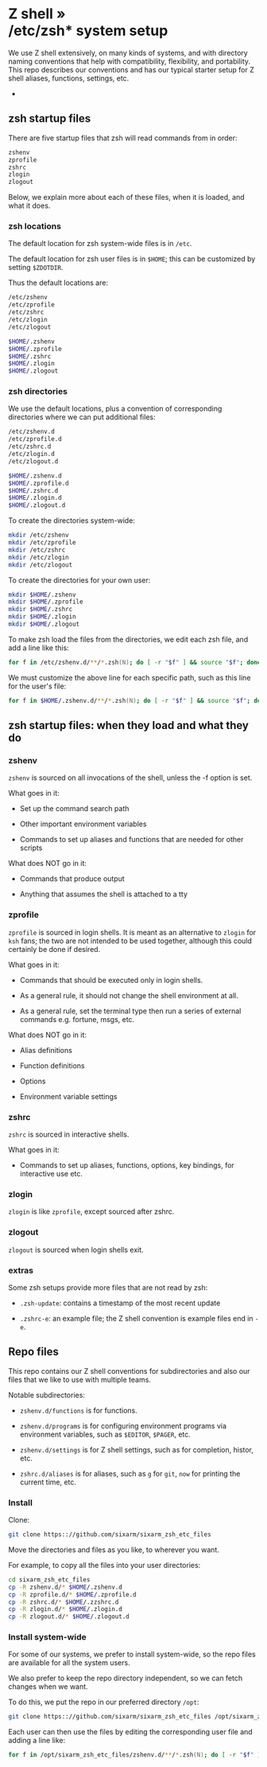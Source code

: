 # Z shell » <br> /etc/zsh* system setup

We use Z shell extensively, on many kinds of systems, and with directory naming conventions that help with compatibility, flexibility, and portability. This repo describes our conventions and has our typical starter setup for Z shell aliases, functions, settings, etc.

* [](#)


## zsh startup files

There are five startup files that zsh will read commands from in order:

```zsh
zshenv
zprofile
zshrc
zlogin
zlogout
```

Below, we explain more about each of these files, when it is loaded, and what it does.


### zsh locations

The default location for zsh system-wide files is in `/etc`.

The default location for zsh user files is in `$HOME`; this can be customized by setting `$ZDOTDIR`.

Thus the default locations are:

```zsh
/etc/zshenv
/etc/zprofile
/etc/zshrc
/etc/zlogin
/etc/zlogout

$HOME/.zshenv
$HOME/.zprofile
$HOME/.zshrc
$HOME/.zlogin
$HOME/.zlogout
```


### zsh directories

We use the default locations, plus a convention of corresponding directories where we can put additional files:

```zsh
/etc/zshenv.d
/etc/zprofile.d
/etc/zshrc.d
/etc/zlogin.d
/etc/zlogout.d

$HOME/.zshenv.d
$HOME/.zprofile.d
$HOME/.zshrc.d
$HOME/.zlogin.d
$HOME/.zlogout.d
```

To create the directories system-wide:

```zsh
mkdir /etc/zshenv
mkdir /etc/zprofile
mkdir /etc/zshrc
mkdir /etc/zlogin
mkdir /etc/zlogout
```

To create the directories for your own user:

```zsh
mkdir $HOME/.zshenv
mkdir $HOME/.zprofile
mkdir $HOME/.zshrc
mkdir $HOME/.zlogin
mkdir $HOME/.zlogout
```

To make zsh load the files from the directories, we edit each zsh file, and add a line like this:

```zsh
for f in /etc/zshenv.d/**/*.zsh(N); do [ -r "$f" ] && source "$f"; done
```

We must customize the above line for each specific path, such as this line for the user's file:

```zsh
for f in $HOME/.zshenv.d/**/*.zsh(N); do [ -r "$f" ] && source "$f"; done
```


## zsh startup files: when they load and what they do


### zshenv

`zshenv` is sourced on all invocations of the shell, unless the -f option is set.

What goes in it:

  * Set up the command search path

  * Other important environment variables

  * Commands to set up aliases and functions that are needed for other scripts

What does NOT go in it:

  * Commands that produce output

  * Anything that assumes the shell is attached to a tty


### zprofile

`zprofile` is sourced in login shells. It is meant as an alternative to `zlogin` for `ksh` fans; the two are not intended to be used together, although this could certainly be done if desired.

What goes in it:

  * Commands that should be executed only in login shells.

  * As a general rule, it should not change the shell environment at all.

  * As a general rule, set the terminal type then run a series of external commands e.g. fortune, msgs, etc.

What does NOT go in it:

  * Alias definitions

  * Function definitions

  * Options

  * Environment variable settings


### zshrc

`zshrc` is sourced in interactive shells.

What goes in it:

  * Commands to set up aliases, functions, options, key bindings, for interactive use etc.


### zlogin

`zlogin` is like `zprofile`, except sourced after zshrc.


### zlogout

`zlogout` is sourced when login shells exit.


### extras

Some zsh setups provide more files that are not read by zsh:

  * `.zsh-update`: contains a timestamp of the most recent update

  * `.zshrc-e`: an example file; the Z shell convention is example files end in `-e`.


## Repo files

This repo contains our Z shell conventions for subdirectories and also our files that we like to use with multiple teams.

Notable subdirectories:

  * `zshenv.d/functions` is for functions.

  * `zshenv.d/programs` is for configuring environment programs via environment variables, such as `$EDITOR`, `$PAGER`, etc.

  * `zshenv.d/settings` is for Z shell settings, such as for completion, histor, etc.

  * `zshrc.d/aliases` is for aliases, such as `g` for `git`, `now` for printing the current time, etc.


### Install

Clone:

```zsh
git clone https:://github.com/sixarm/sixarm_zsh_etc_files
```

Move the directories and files as you like, to wherever you want.

For example, to copy all the files into your user directories:

```zsh
cd sixarm_zsh_etc_files
cp -R zshenv.d/* $HOME/.zshenv.d
cp -R zprofile.d/* $HOME/.zprofile.d
cp -R zshrc.d/* $HOME/.zzshrc.d
cp -R zlogin.d/* $HOME/.zlogin.d
cp -R zlogout.d/* $HOME/.zlogout.d
```


### Install system-wide

For some of our systems, we prefer to install system-wide, so the repo files are available for all the system users.

We also prefer to keep the repo directory independent, so we can fetch changes when we want. 

To do this, we put the repo in our preferred directory `/opt`:


```zsh
git clone https:://github.com/sixarm/sixarm_zsh_etc_files /opt/sixarm_zsh_etc_files
```

Each user can then use the files by editing the corresponding user file and adding a line like:

```zsh
for f in /opt/sixarm_zsh_etc_files/zshenv.d/**/*.zsh(N); do [ -r "$f" ] && source "$f"; done
```

